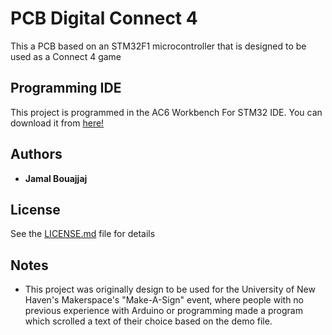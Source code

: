 # PCB Digital Connect 4

This a PCB based on an STM32F1 microcontroller that is designed to be used as a Connect 4 game

## Programming IDE

This project is programmed in the AC6 Workbench For STM32 IDE. You can download it from [here!](https://www.st.com/en/development-tools/sw4stm32.html)

## Authors

* **Jamal Bouajjaj** 

## License

See the [LICENSE.md](LICENSE.md) file for details

## Notes

* This project was originally design to be used for the University of New Haven's Makerspace's "Make-A-Sign" event, where people with no previous experience with Arduino or programming made a program which scrolled a text of their choice based on the demo file.

